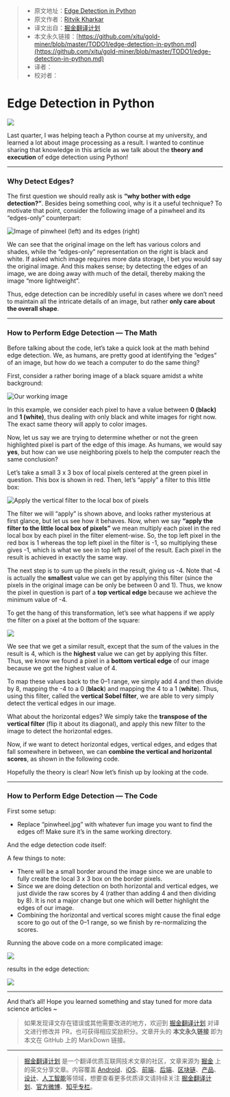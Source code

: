 > * 原文地址：[Edge Detection in Python](https://towardsdatascience.com/edge-detection-in-python-a3c263a13e03)
> * 原文作者：[Ritvik Kharkar](https://medium.com/@ritvikmathematics)
> * 译文出自：[掘金翻译计划](https://github.com/xitu/gold-miner)
> * 本文永久链接：[https://github.com/xitu/gold-miner/blob/master/TODO1/edge-detection-in-python.md](https://github.com/xitu/gold-miner/blob/master/TODO1/edge-detection-in-python.md)
> * 译者：
> * 校对者：

# Edge Detection in Python

![](https://cdn-images-1.medium.com/max/2298/1*I_GeYmEhSEBWTbf_kgzrgQ.png)

Last quarter, I was helping teach a Python course at my university, and learned a lot about image processing as a result. I wanted to continue sharing that knowledge in this article as we talk about the **theory and execution** of edge detection using Python!

---

### Why Detect Edges?

The first question we should really ask is **“why bother with edge detection?”**. Besides being something cool, why is it a useful technique? To motivate that point, consider the following image of a pinwheel and its “edges-only” counterpart:

![Image of pinwheel (left) and its edges (right)](https://cdn-images-1.medium.com/max/2298/1*I_GeYmEhSEBWTbf_kgzrgQ.png)

We can see that the original image on the left has various colors and shades, while the “edges-only” representation on the right is black and white. If asked which image requires more data storage, I bet you would say the original image. And this makes sense; by detecting the edges of an image, we are doing away with much of the detail, thereby making the image “more lightweight”.

Thus, edge detection can be incredibly useful in cases where we don’t need to maintain all the intricate details of an image, but rather **only care about the overall shape**.

---

### How to Perform Edge Detection — The Math

Before talking about the code, let’s take a quick look at the math behind edge detection. We, as humans, are pretty good at identifying the “edges” of an image, but how do we teach a computer to do the same thing?

First, consider a rather boring image of a black square amidst a white background:

![Our working image](https://cdn-images-1.medium.com/max/2000/1*jVZqFGP3peOrhZ6rnhz0og.png)

In this example, we consider each pixel to have a value between **0 (black)** and **1 (white)**, thus dealing with only black and white images for right now. The exact same theory will apply to color images.

Now, let us say we are trying to determine whether or not the green highlighted pixel is part of the edge of this image. As humans, we would say **yes**, but how can we use neighboring pixels to help the computer reach the same conclusion?

Let’s take a small 3 x 3 box of local pixels centered at the green pixel in question. This box is shown in red. Then, let’s “apply” a filter to this little box:

![Apply the vertical filter to the local box of pixels](https://cdn-images-1.medium.com/max/3124/1*61U9atgGnhaPinVUHKe1rA.png)

The filter we will “apply” is shown above, and looks rather mysterious at first glance, but let us see how it behaves. Now, when we say **“apply the filter to the little local box of pixels”** we mean multiply each pixel in the red local box by each pixel in the filter element-wise. So, the top left pixel in the red box is 1 whereas the top left pixel in the filter is -1, so multiplying these gives -1, which is what we see in top left pixel of the result. Each pixel in the result is achieved in exactly the same way.

The next step is to sum up the pixels in the result, giving us -4. Note that -4 is actually the **smallest** value we can get by applying this filter (since the pixels in the original image can be only be between 0 and 1). Thus, we know the pixel in question is part of a **top vertical edge** because we achieve the minimum value of -4.

To get the hang of this transformation, let’s see what happens if we apply the filter on a pixel at the bottom of the square:

![](https://cdn-images-1.medium.com/max/3106/1*wIm2uGrxSjYfscQ8ACap9Q.png)

We see that we get a similar result, except that the sum of the values in the result is 4, which is the **highest** value we can get by applying this filter. Thus, we know we found a pixel in a **bottom vertical edge** of our image because we got the highest value of 4.

To map these values back to the 0–1 range, we simply add 4 and then divide by 8, mapping the -4 to a 0 (**black**) and mapping the 4 to a 1 (**white**). Thus, using this filter, called the **vertical Sobel filter**, we are able to very simply detect the vertical edges in our image.

What about the horizontal edges? We simply take the **transpose of the vertical filter** (flip it about its diagonal), and apply this new filter to the image to detect the horizontal edges.

Now, if we want to detect horizontal edges, vertical edges, and edges that fall somewhere in between, we can **combine the vertical and horizontal scores**, as shown in the following code.

Hopefully the theory is clear! Now let’s finish up by looking at the code.

---

### How to Perform Edge Detection — The Code

First some setup:

* Replace “pinwheel.jpg” with whatever fun image you want to find the edges of! Make sure it’s in the same working directory.

And the edge detection code itself:

A few things to note:

* There will be a small border around the image since we are unable to fully create the local 3 x 3 box on the border pixels.
* Since we are doing detection on both horizontal and vertical edges, we just divide the raw scores by 4 (rather than adding 4 and then dividing by 8). It is not a major change but one which will better highlight the edges of our image.
* Combining the horizontal and vertical scores might cause the final edge score to go out of the 0–1 range, so we finish by re-normalizing the scores.

Running the above code on a more complicated image:

![](https://cdn-images-1.medium.com/max/3032/1*QnVu-wTPcpcHJ1Gixu-k2g.png)

results in the edge detection:

![](https://cdn-images-1.medium.com/max/3032/1*v4JxLC5XMqlO9kEgjwsV9Q.jpeg)

---

And that’s all! Hope you learned something and stay tuned for more data science articles ~

> 如果发现译文存在错误或其他需要改进的地方，欢迎到 [掘金翻译计划](https://github.com/xitu/gold-miner) 对译文进行修改并 PR，也可获得相应奖励积分。文章开头的 **本文永久链接** 即为本文在 GitHub 上的 MarkDown 链接。

---

> [掘金翻译计划](https://github.com/xitu/gold-miner) 是一个翻译优质互联网技术文章的社区，文章来源为 [掘金](https://juejin.im) 上的英文分享文章。内容覆盖 [Android](https://github.com/xitu/gold-miner#android)、[iOS](https://github.com/xitu/gold-miner#ios)、[前端](https://github.com/xitu/gold-miner#前端)、[后端](https://github.com/xitu/gold-miner#后端)、[区块链](https://github.com/xitu/gold-miner#区块链)、[产品](https://github.com/xitu/gold-miner#产品)、[设计](https://github.com/xitu/gold-miner#设计)、[人工智能](https://github.com/xitu/gold-miner#人工智能)等领域，想要查看更多优质译文请持续关注 [掘金翻译计划](https://github.com/xitu/gold-miner)、[官方微博](http://weibo.com/juejinfanyi)、[知乎专栏](https://zhuanlan.zhihu.com/juejinfanyi)。
